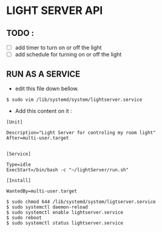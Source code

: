 # LIGHT SERVER API


## TODO :
- [ ] add timer to turn on or off the light
- [ ] add schedule for turning on or off the light

## RUN AS A SERVICE
- edit this file down bellow.

```console
$ sudo vim /lib/systemd/system/lightserver.service
```
- Add this content on it :
```
[Unit]

Description="Light Server for controling my room light"
After=multi-user.target


[Service]

Type=idle
ExecStart=/bin/bash -c "~/lightServer/run.sh"

[Install]

WantedBy=multi-user.target
```

```console
$ sudo chmod 644 /lib/systemd/system/ligtserver.service
$ sudo systemctl daemon-reload
$ sudo systemctl enable lightserver.service
$ sudo reboot
$ sudo systemctl status lightserver.service
```
